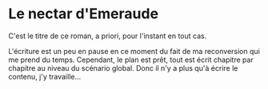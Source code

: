 # Le nectar d'Emeraude

C'est le titre de ce roman, a priori, pour l'instant en tout cas.

L'écriture est un peu en pause en ce moment du fait de ma reconversion qui me prend du temps.
Cependant, le plan est prêt, tout est écrit chapitre par chapitre au niveau du scénario global.
Donc il n'y a plus qu'à écrire le contenu, j'y travaille...
